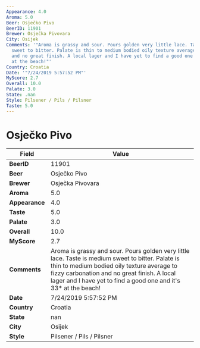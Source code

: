 ```yaml
---
Appearance: 4.0
Aroma: 5.0
Beer: Osječko Pivo
BeerID: 11901
Brewer: Osječka Pivovara
City: Osijek
Comments: '"Aroma is grassy and sour. Pours golden very little lace. Taste is medium
  sweet to bitter. Palate is thin to medium bodied oily texture average to fizzy carbonation
  and no great finish. A local lager and I have yet to find a good one and it''s 33*
  at the beach!"'
Country: Croatia
Date: '"7/24/2019 5:57:52 PM"'
MyScore: 2.7
Overall: 10.0
Palate: 3.0
State: .nan
Style: Pilsener / Pils / Pilsner
Taste: 5.0
---
```


# Osječko Pivo

| Field         | Value |
|---------------|-------|
| **BeerID** | 11901 |
| **Beer** | Osječko Pivo |
| **Brewer** | Osječka Pivovara |
| **Aroma** | 5.0 |
| **Appearance** | 4.0 |
| **Taste** | 5.0 |
| **Palate** | 3.0 |
| **Overall** | 10.0 |
| **MyScore** | 2.7 |
| **Comments** | Aroma is grassy and sour. Pours golden very little lace. Taste is medium sweet to bitter. Palate is thin to medium bodied oily texture average to fizzy carbonation and no great finish. A local lager and I have yet to find a good one and it's 33* at the beach! |
| **Date** | 7/24/2019 5:57:52 PM |
| **Country** | Croatia |
| **State** | nan |
| **City** | Osijek |
| **Style** | Pilsener / Pils / Pilsner |

